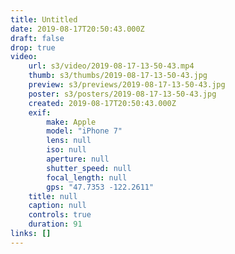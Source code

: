 ```yaml
---
title: Untitled
date: 2019-08-17T20:50:43.000Z
draft: false
drop: true
video:
    url: s3/video/2019-08-17-13-50-43.mp4
    thumb: s3/thumbs/2019-08-17-13-50-43.jpg
    preview: s3/previews/2019-08-17-13-50-43.jpg
    poster: s3/posters/2019-08-17-13-50-43.jpg
    created: 2019-08-17T20:50:43.000Z
    exif:
        make: Apple
        model: "iPhone 7"
        lens: null
        iso: null
        aperture: null
        shutter_speed: null
        focal_length: null
        gps: "47.7353 -122.2611"
    title: null
    caption: null
    controls: true
    duration: 91
links: []
---
```

